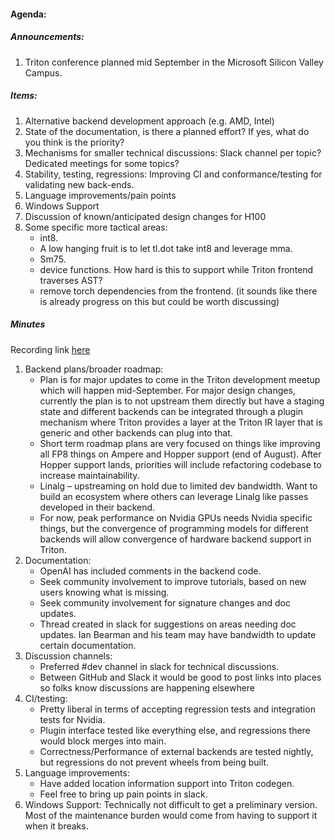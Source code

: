 #### Agenda:

##### Announcements:
1. Triton conference planned mid September in the Microsoft Silicon Valley Campus.

##### Items:
1. Alternative backend development approach (e.g. AMD, Intel)
2. State of the documentation, is there a planned effort? If yes, what do you think is the priority?
3. Mechanisms for smaller technical discussions: Slack channel per topic? Dedicated meetings for some topics?
4. Stability, testing, regressions: Improving CI and conformance/testing for validating new back-ends.
5. Language improvements/pain points
6. Windows Support
7. Discussion of known/anticipated design changes for H100
8. Some specific more tactical areas:
   - int8.
   - A low hanging fruit is to let tl.dot take int8 and leverage mma.
   - Sm75.
   - device functions. How hard is this to support while Triton frontend traverses AST?
   - remove torch dependencies from the frontend. (it sounds like there is already progress on this but could be worth discussing)

##### Minutes
Recording link [here](https://drive.google.com/file/d/1uMlIvih_E5FITwPnNHwTYzo-UKqtey2c/view)

1. Backend plans/broader roadmap:
   - Plan is for major updates to come in the Triton development meetup which will happen mid-September. For major design changes, currently the plan is to not upstream them directly but have a staging state and different backends can be integrated through a plugin mechanism where Triton provides a layer at the Triton IR layer that is generic and other backends can plug into that.
   - Short term roadmap plans are very focused on things like improving all FP8 things on Ampere and Hopper support (end of August). After Hopper support lands, priorities will include refactoring codebase to increase maintainability.
   - Linalg – upstreaming on hold due to limited dev bandwidth. Want to build an ecosystem where others can leverage Linalg like passes developed in their backend.
   - For now, peak performance on Nvidia GPUs needs Nvidia specific things, but the convergence of programming models for different backends will allow convergence of hardware backend support in Triton.
2. Documentation:
   - OpenAI has included comments in the backend code.
   - Seek community involvement to improve tutorials, based on new users knowing what is missing.
   - Seek community involvement for signature changes and doc updates.
   - Thread created in slack for suggestions on areas needing doc updates. Ian Bearman and his team may have bandwidth to update certain documentation.
3. Discussion channels:
   - Preferred #dev channel in slack for technical discussions.
   - Between GitHub and Slack it would be good to post links into places so folks know discussions are happening elsewhere
4. CI/testing:
   - Pretty liberal in terms of accepting regression tests and integration tests for Nvidia.
   - Plugin interface tested like everything else, and regressions there would block merges into main.
   - Correctness/Performance of external backends are tested nightly, but regressions do not prevent wheels from being built.
5. Language improvements:
   - Have added location information support into Triton codegen.
   - Feel free to bring up pain points in slack.
7. Windows Support: Technically not difficult to get a preliminary version. Most of the maintenance burden would come from having to support it when it breaks.
